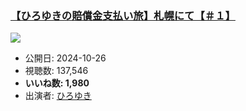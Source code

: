 ### [【ひろゆきの賠償金支払い旅】札幌にて【＃１】](https://www.youtube.com/watch?v=yTGKZsNcV8E)
[![](https://img.youtube.com/vi/yTGKZsNcV8E/sddefault.jpg)](https://www.youtube.com/watch?v=yTGKZsNcV8E)
-   公開日: 2024-10-26
-   視聴数: 137,546
-   **いいね数: 1,980**
-   出演者: [ひろゆき](/rehacq_fan/people/ひろゆき "wikilink")
